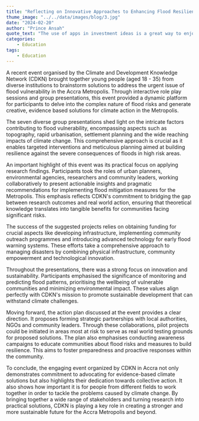 ```yaml
---
title: "Reflecting on Innovative Approaches to Enhancing Flood Resilience in Accra; Key Learnings from the CDKN Facilitated Event"
thume_image: "../../data/images/blog/3.jpg"
date: "2024-02-20"
author: "Prince Ansah"
quote_text: "The use of apps in investment ideas is a great way to enjoy the convenience."
categories:
    - Education
tags:
    - Education
---
```


A recent event organised by the Climate and Development Knowledge Network (CDKN) brought together young people (aged 18 - 35) from diverse institutions to brainstorm solutions to address the urgent issue of flood vulnerability in the Accra Metropolis. Through interactive role play sessions and group presentations, this event provided a dynamic platform for participants to delve into the complex nature of flood risks and generate creative, evidence based solutions for climate action in the Metropolis.

The seven diverse group presentations shed light on the intricate factors contributing to flood vulnerability, encompassing aspects such as topography, rapid urbanisation, settlement planning and the wide reaching impacts of climate change. This comprehensive approach is crucial as it enables targeted interventions and meticulous planning aimed at building resilience against the severe consequences of floods in high risk areas.

An important highlight of this event was its practical focus on applying research findings. Participants took the roles of urban planners, environmental agencies, researchers and community leaders, working collaboratively to present actionable insights and pragmatic recommendations for implementing flood mitigation measures for the Metropolis. This emphasis reflects CDKN's commitment to bridging the gap between research outcomes and real world action, ensuring that theoretical knowledge translates into tangible benefits for communities facing significant risks.

The success of the suggested projects relies on obtaining funding for crucial aspects like developing infrastructure, implementing community outreach programmes and introducing advanced technology for early flood warning systems. These efforts take a comprehensive approach to managing disasters by combining physical infrastructure, community empowerment and technological innovation.

Throughout the presentations, there was a strong focus on innovation and sustainability. Participants emphasised the significance of monitoring and predicting flood patterns, prioritising the wellbeing of vulnerable communities and minimizing environmental impact. These values align perfectly with CDKN's mission to promote sustainable development that can withstand climate challenges.

Moving forward, the action plan discussed at the event provides a clear direction. It proposes forming strategic partnerships with local authorities, NGOs and community leaders. Through these collaborations, pilot projects could be initiated in areas most at risk to serve as real world testing grounds for proposed solutions. The plan also emphasises conducting awareness campaigns to educate communities about flood risks and measures to build resilience. This aims to foster preparedness and proactive responses within the community.

To conclude, the engaging event organized by CDKN in Accra not only demonstrates commitment to advocating for evidence-based climate solutions but also highlights their dedication towards collective action. It also shows how important it is for people from different fields to work together in order to tackle the problems caused by climate change. By bringing together a wide range of stakeholders and turning research into practical solutions, CDKN is playing a key role in creating a stronger and more sustainable future for the Accra Metropolis and beyond.
